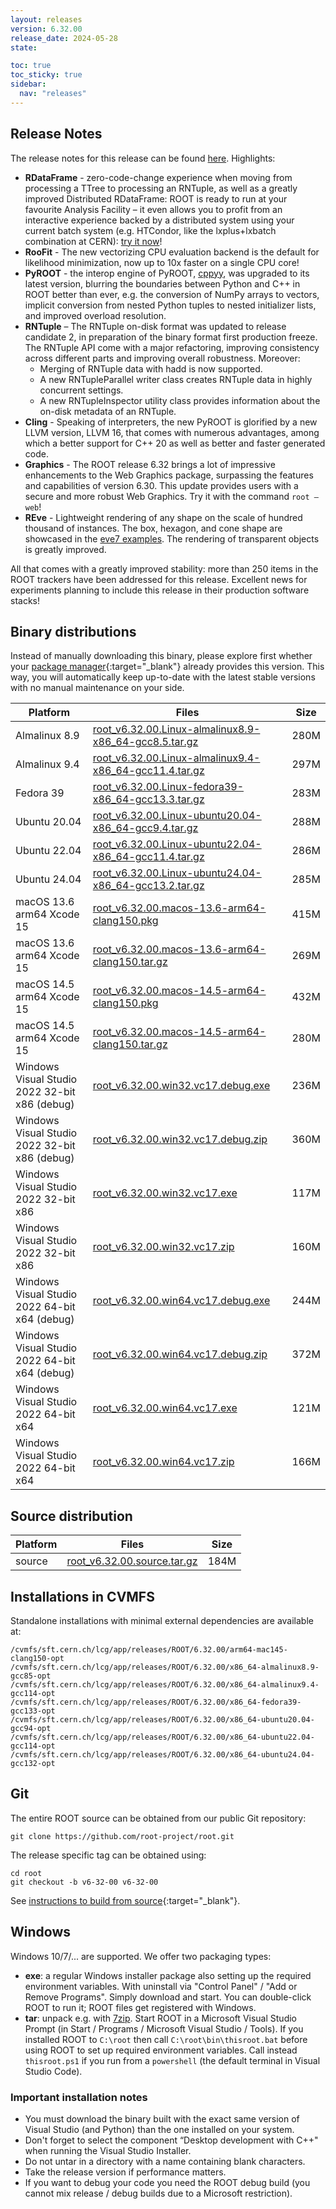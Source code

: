 ```yaml
---
layout: releases
version: 6.32.00
release_date: 2024-05-28
state:

toc: true
toc_sticky: true
sidebar:
  nav: "releases"
---
```



## Release Notes

The release notes for this release can be found [here](https://root.cern/doc/v632/release-notes.html#release-6.3200).
Highlights:

* **RDataFrame** - zero-code-change experience when moving from processing a TTree to processing an RNTuple, as well as a greatly improved Distributed RDataFrame: ROOT is ready to run at your favourite Analysis Facility – it even allows you to profit from an interactive experience backed by a distributed system using your current batch system (e.g. HTCondor, like the lxplus+lxbatch combination at CERN): [try it now](https://github.com/root-project/root/blob/v6-32-00-patches/tutorials/dataframe/distrdf004_dask_lxbatch.py)!  
* **RooFit** - The new vectorizing CPU evaluation backend is the default for likelihood minimization, now up to 10x faster on a single CPU core! 
* **PyROOT** - the interop engine of PyROOT, [cppyy](https://cppyy.readthedocs.io/en/latest/), was upgraded to its latest version, blurring the boundaries between Python and C++ in ROOT better than ever, e.g. the conversion of NumPy arrays to vectors, implicit conversion from nested Python tuples to nested initializer lists, and improved overload resolution. 
* **RNTuple** – The RNTuple on-disk format was updated to release candidate 2, in preparation of the binary format first production freeze. The RNTuple API come with a major refactoring, improving consistency across different parts and improving overall robustness. Moreover: 
   * Merging of RNTuple data with hadd is now supported.  
   * A new RNTupleParallel writer class creates RNTuple data in highly concurrent settings.  
   * A new RNTupleInspector utility class provides information about the on-disk metadata of an RNTuple. 
* **Cling** - Speaking of interpreters, the new PyROOT is glorified by a new LLVM version, LLVM 16, that comes with numerous advantages, among which a better support for C++ 20 as well as better and faster generated code. 
* **Graphics** - The ROOT release 6.32 brings a lot of impressive enhancements to the Web Graphics package, surpassing the features and capabilities of version 6.30. This update provides users with a secure and more robust Web Graphics. Try it with the command `root –web`! 
* **REve** - Lightweight rendering of any shape on the scale of hundred thousand of instances. The box, hexagon, and cone shape are showcased in the [eve7 examples](https://github.com/root-project/root/tree/v6-32-00-patches/tutorials/eve7).  The rendering of transparent objects is greatly improved. 

All that comes with a greatly improved stability: more than 250 items in the ROOT trackers have been addressed for this release. Excellent news for experiments planning to include this release in their production software stacks!

## Binary distributions

Instead of manually downloading this binary, please explore first whether your [package manager](../../install/#install-via-a-package-manager){:target="\_blank"} already provides this version.
This way, you will automatically keep up-to-date with the latest stable versions with no manual maintenance on your side.

| Platform       | Files | Size |
|-----------|-------|-----|
| Almalinux 8.9 | [root_v6.32.00.Linux-almalinux8.9-x86_64-gcc8.5.tar.gz](https://root.cern/download/root_v6.32.00.Linux-almalinux8.9-x86_64-gcc8.5.tar.gz) | 280M |
| Almalinux 9.4 | [root_v6.32.00.Linux-almalinux9.4-x86_64-gcc11.4.tar.gz](https://root.cern/download/root_v6.32.00.Linux-almalinux9.4-x86_64-gcc11.4.tar.gz) | 297M |
| Fedora 39 | [root_v6.32.00.Linux-fedora39-x86_64-gcc13.3.tar.gz](https://root.cern/download/root_v6.32.00.Linux-fedora39-x86_64-gcc13.3.tar.gz) | 283M |
| Ubuntu 20.04 | [root_v6.32.00.Linux-ubuntu20.04-x86_64-gcc9.4.tar.gz](https://root.cern/download/root_v6.32.00.Linux-ubuntu20.04-x86_64-gcc9.4.tar.gz) | 288M |
| Ubuntu 22.04 | [root_v6.32.00.Linux-ubuntu22.04-x86_64-gcc11.4.tar.gz](https://root.cern/download/root_v6.32.00.Linux-ubuntu22.04-x86_64-gcc11.4.tar.gz) | 286M |
| Ubuntu 24.04 | [root_v6.32.00.Linux-ubuntu24.04-x86_64-gcc13.2.tar.gz](https://root.cern/download/root_v6.32.00.Linux-ubuntu24.04-x86_64-gcc13.2.tar.gz) | 285M |
| macOS 13.6 arm64 Xcode 15 | [root_v6.32.00.macos-13.6-arm64-clang150.pkg](https://root.cern/download/root_v6.32.00.macos-13.6-arm64-clang150.pkg) | 415M |
| macOS 13.6 arm64 Xcode 15 | [root_v6.32.00.macos-13.6-arm64-clang150.tar.gz](https://root.cern/download/root_v6.32.00.macos-13.6-arm64-clang150.tar.gz) | 269M |
| macOS 14.5 arm64 Xcode 15 | [root_v6.32.00.macos-14.5-arm64-clang150.pkg](https://root.cern/download/root_v6.32.00.macos-14.5-arm64-clang150.pkg) | 432M |
| macOS 14.5 arm64 Xcode 15 | [root_v6.32.00.macos-14.5-arm64-clang150.tar.gz](https://root.cern/download/root_v6.32.00.macos-14.5-arm64-clang150.tar.gz) | 280M |
| Windows Visual Studio 2022 32-bit x86  (debug) | [root_v6.32.00.win32.vc17.debug.exe](https://root.cern/download/root_v6.32.00.win32.vc17.debug.exe) | 236M |
| Windows Visual Studio 2022 32-bit x86  (debug) | [root_v6.32.00.win32.vc17.debug.zip](https://root.cern/download/root_v6.32.00.win32.vc17.debug.zip) | 360M |
| Windows Visual Studio 2022 32-bit x86  | [root_v6.32.00.win32.vc17.exe](https://root.cern/download/root_v6.32.00.win32.vc17.exe) | 117M |
| Windows Visual Studio 2022 32-bit x86  | [root_v6.32.00.win32.vc17.zip](https://root.cern/download/root_v6.32.00.win32.vc17.zip) | 160M |
| Windows Visual Studio 2022 64-bit x64  (debug) | [root_v6.32.00.win64.vc17.debug.exe](https://root.cern/download/root_v6.32.00.win64.vc17.debug.exe) | 244M |
| Windows Visual Studio 2022 64-bit x64  (debug) | [root_v6.32.00.win64.vc17.debug.zip](https://root.cern/download/root_v6.32.00.win64.vc17.debug.zip) | 372M |
| Windows Visual Studio 2022 64-bit x64  | [root_v6.32.00.win64.vc17.exe](https://root.cern/download/root_v6.32.00.win64.vc17.exe) | 121M |
| Windows Visual Studio 2022 64-bit x64  | [root_v6.32.00.win64.vc17.zip](https://root.cern/download/root_v6.32.00.win64.vc17.zip) | 166M |

## Source distribution

| Platform       | Files | Size |
|-----------|-------|-----|
| source | [root_v6.32.00.source.tar.gz](https://root.cern/download/root_v6.32.00.source.tar.gz) | 184M |


## Installations in CVMFS

Standalone installations with minimal external dependencies are available at:
~~~
/cvmfs/sft.cern.ch/lcg/app/releases/ROOT/6.32.00/arm64-mac145-clang150-opt
/cvmfs/sft.cern.ch/lcg/app/releases/ROOT/6.32.00/x86_64-almalinux8.9-gcc85-opt
/cvmfs/sft.cern.ch/lcg/app/releases/ROOT/6.32.00/x86_64-almalinux9.4-gcc114-opt
/cvmfs/sft.cern.ch/lcg/app/releases/ROOT/6.32.00/x86_64-fedora39-gcc133-opt
/cvmfs/sft.cern.ch/lcg/app/releases/ROOT/6.32.00/x86_64-ubuntu20.04-gcc94-opt
/cvmfs/sft.cern.ch/lcg/app/releases/ROOT/6.32.00/x86_64-ubuntu22.04-gcc114-opt
/cvmfs/sft.cern.ch/lcg/app/releases/ROOT/6.32.00/x86_64-ubuntu24.04-gcc132-opt
~~~


## Git

The entire ROOT source can be obtained from our public Git repository:

~~~
git clone https://github.com/root-project/root.git
~~~
The release specific tag can be obtained using:
~~~
cd root
git checkout -b v6-32-00 v6-32-00
~~~

See [instructions to build from source](../../install/#build-from-source){:target="\_blank"}.

## Windows

Windows 10/7/... are supported. We offer two packaging types:

 * **exe**: a regular Windows installer package also setting up the required environment variables. With uninstall via "Control Panel" / "Add or Remove Programs". Simply download and start. You can double-click ROOT to run it; ROOT files get registered with Windows.
 * **tar**: unpack e.g. with [7zip](https://www.7-zip.org). Start ROOT in a Microsoft Visual Studio Prompt (in Start / Programs / Microsoft Visual Studio / Tools). If you installed ROOT to `C:\root` then call `C:\root\bin\thisroot.bat` before using ROOT to set up required environment variables. Call instead `thisroot.ps1` if you run from a `powershell` (the default terminal in Visual Studio Code).

### Important installation notes

 * You must download the binary built with the exact same version of Visual Studio (and Python) than the one installed on your system.
 * Don't forget to select the component “Desktop development with C++" when running the Visual Studio Installer.
 * Do not untar in a directory with a name containing blank characters.
 * Take the release version if performance matters.
 * If you want to debug your code you need the ROOT debug build (you cannot mix release / debug builds due to a Microsoft restriction).
